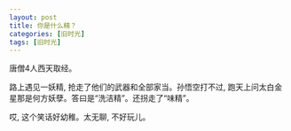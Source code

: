 ```yaml
---
layout: post
title: 你是什么精？
categories: [旧时光]
tags: [旧时光]
---
```


唐僧4人西天取经。

路上遇见一妖精, 抢走了他们的武器和全部家当。孙悟空打不过, 跑天上问太白金星那是何方妖孽。答曰是“洗洁精”。还拐走了“味精”。

哎, 这个笑话好幼稚。太无聊, 不好玩儿。
